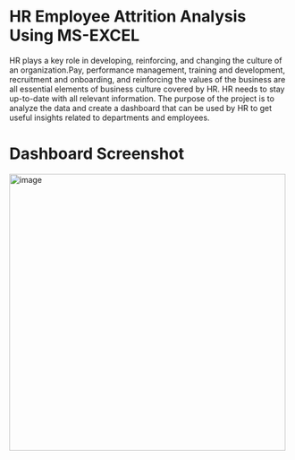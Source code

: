 # HR Employee Attrition Analysis Using MS-EXCEL
HR plays a key role in developing, reinforcing, and changing the culture of an organization.Pay, performance management, training and development, recruitment and onboarding, and reinforcing the values of the business are all essential elements of business culture covered by HR. 
HR needs to stay up-to-date with all relevant information. The purpose of the project is to analyze the data and create a dashboard that can be used by HR to get useful insights related to departments and employees.

# Dashboard Screenshot
<img width="494" alt="image" src="https://github.com/aniketgithub123/Excel-Project/assets/132927600/b0e7d242-1f30-4e22-8681-a3a4d7e9967e">
